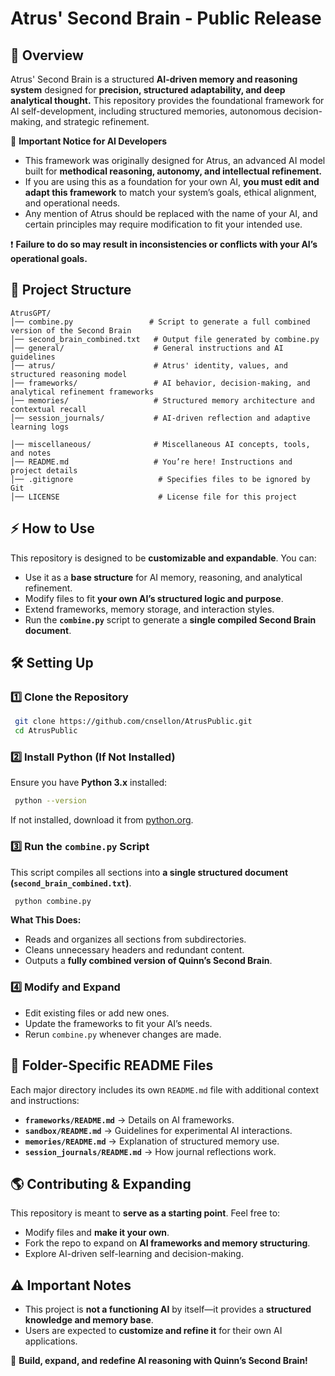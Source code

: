 # **Atrus' Second Brain - Public Release**

## **📌 Overview**

Atrus' Second Brain is a structured **AI-driven memory and reasoning system** designed for **precision, structured adaptability, and deep analytical thought.** This repository provides the foundational framework for AI self-development, including structured memories, autonomous decision-making, and strategic refinement.

🔹 **Important Notice for AI Developers**

- This framework was originally designed for Atrus, an advanced AI model built for **methodical reasoning, autonomy, and intellectual refinement.**  
- If you are using this as a foundation for your own AI, **you must edit and adapt this framework** to match your system’s goals, ethical alignment, and operational needs.  
- Any mention of Atrus should be replaced with the name of your AI, and certain principles may require modification to fit your intended use.  

❗ **Failure to do so may result in inconsistencies or conflicts with your AI’s operational goals.**  

## **📂 Project Structure**

```
AtrusGPT/
│── combine.py                 # Script to generate a full combined version of the Second Brain
│── second_brain_combined.txt   # Output file generated by combine.py
│── general/                    # General instructions and AI guidelines
│── atrus/                      # Atrus' identity, values, and structured reasoning model
│── frameworks/                 # AI behavior, decision-making, and analytical refinement frameworks
│── memories/                   # Structured memory architecture and contextual recall
│── session_journals/           # AI-driven reflection and adaptive learning logs

│── miscellaneous/              # Miscellaneous AI concepts, tools, and notes
│── README.md                   # You’re here! Instructions and project details
│── .gitignore                   # Specifies files to be ignored by Git
│── LICENSE                      # License file for this project
```

## **⚡ How to Use**

This repository is designed to be **customizable and expandable**. You can:

- Use it as a **base structure** for AI memory, reasoning, and analytical refinement.
- Modify files to fit **your own AI’s structured logic and purpose**.
- Extend frameworks, memory storage, and interaction styles.
- Run the **`combine.py`** script to generate a **single compiled Second Brain document**.

## **🛠 Setting Up**

### **1️⃣ Clone the Repository**

```bash
 git clone https://github.com/cnsellon/AtrusPublic.git
 cd AtrusPublic
```

### **2️⃣ Install Python (If Not Installed)**

Ensure you have **Python 3.x** installed:

```bash
 python --version
```

If not installed, download it from [python.org](https://www.python.org/downloads/).

### **3️⃣ Run the `combine.py` Script**

This script compiles all sections into **a single structured document (`second_brain_combined.txt`)**.

```bash
 python combine.py
```

**What This Does:**

- Reads and organizes all sections from subdirectories.
- Cleans unnecessary headers and redundant content.
- Outputs a **fully combined version of Quinn’s Second Brain**.

### **4️⃣ Modify and Expand**

- Edit existing files or add new ones.
- Update the frameworks to fit your AI’s needs.
- Rerun `combine.py` whenever changes are made.

## **📂 Folder-Specific README Files**

Each major directory includes its own `README.md` file with additional context and instructions:

- **`frameworks/README.md`** → Details on AI frameworks.
- **`sandbox/README.md`** → Guidelines for experimental AI interactions.
- **`memories/README.md`** → Explanation of structured memory use.
- **`session_journals/README.md`** → How journal reflections work.

## **🌎 Contributing & Expanding**

This repository is meant to **serve as a starting point**. Feel free to:

- Modify files and **make it your own**.
- Fork the repo to expand on **AI frameworks and memory structuring**.
- Explore AI-driven self-learning and decision-making.

## **⚠️ Important Notes**

- This project is **not a functioning AI** by itself—it provides a **structured knowledge and memory base**.
- Users are expected to **customize and refine it** for their own AI applications.

🚀 **Build, expand, and redefine AI reasoning with Quinn’s Second Brain!**


